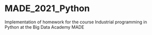 # MADE_2021_Python
Implementation of homework for the course Industrial programming in Python at the Big Data Academy MADE
